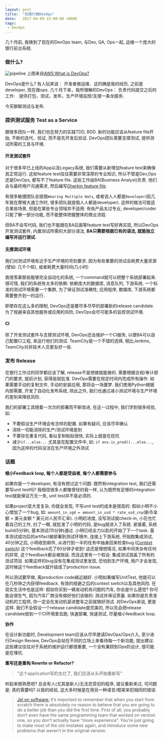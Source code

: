 ```yaml
---
layout: post
title:  "在银行做DevOps"
date:   2017-04-09 22:00:00 +0800
tags: 
 - DevOps
---
```


几个月前, 我换到了现在的DevOps team, 与Dev, QA, Ops一起, 运维一个庞大的银行前台系统. 

### 做什么?

![pipeline](https://d0.awsstatic.com/product-marketing/DevOps/DevOps_feedback-diagram.png)
上图来自[AWS:What is DevOps?](https://aws.amazon.com/devops/what-is-devops/)

DevOps是什么? 有人玩笑说： 开发者做运维．这的确是我的经历, 之前是developer, 现在做ops. 几个月下来，我所理解的DevOps：
负责代码提交之后的工作:　提供打包，测试，发布，生产环境监控/支撑一条龙服务.

今天聊聊测试与发布.

### 提供测试服务 Test as a Service

跟很多团队一样, 我们也在努力的实践TDD, BDD. 新的功能应该从feature file开始, 不断的迭代、验证, 而不是先开发后验证. DevOps团队需要支撑测试, 提供测试所需的工具与环境.

#### 开发测试套件

对于很多早已上线的App以及Legacy系统, 我们需要从新增加feature test来确保其正常运行.  这些feature test往往需要非常深厚的专业知识, 所以不管是Dev,Ops还是DevOps, 都写不了feature file. 这些工作由BA(Business Analyst)负责. 他们会与最终用户沟通需求, 然后编写[Gherkin feature file](https://github.com/cucumber/cucumber/wiki/Feature-Introduction).

有很多敏捷团队会提倡`Wearing Multiple Hats`, 或者说人人都是`Developer`(前几年我在摩根大通工作时, 很多团队就提倡人人都是developer). 这样的做法可能适合某些场景, 但是在某些专业领域并不适用: 有些产品太过专业, developer/coder只能了解一部分功能, 而不能整体把握整体的商业流程. 

但BA不会写代码, 我们也不能跟在BA后面等feature test写好再实现, 所以DevOps开发测试套件, 内置测试所需的大部分语法, **BA只需要根据已有的语法, 就能独立编写并运行测试.** 

#### 支撑测试环境

我们对测试环境有近乎生产环境的苛刻要求. 因为有些重要的测试会耗费大量资源(譬如: 几千个核), 或者耗费大量时间(几小时)

我很羡慕那些能够完全自动化的系统, 一个command就可以把整个系统部署起来. 很可惜, 我们的系统有太多的依赖: 依赖庞大的数据库, 消息队列, 下游系统. 一个标准的测试环境需要一个集群, 为了保证测试准确性, 应用程序, 数据库, 下游系统都需要整齐划一的运行.

即使存在这么多的限制, DevOps还是要尽多尽早的部署新的release candidate. 为了规避来自其他服务或应用的风险, DevOps会尽可能多的监控测试环境. 

#### CI

除了开发测试套件与支撑测试环境, DevOps还会维护一个CI服务, 以便BA可以自己配置CI工程, 来运行他们的测试. TeamCity是一个不错的选择, 相比Jenkins, TeamCity对非技术人员更友好一些.   


### 发布 Release

在银行工作过的同学都应该了解, release不是想做就能做的. 需要根据合规/审计部门的要求, 提前计划, 获得层层批准. DevOps需要在规定时间内完成所有操作. 如果需要手动的复制文件, 手动的安装应用, 那将会一场噩梦. 
我们使用Python根据内部需要, 开发了自动化发布系统, 除此之外, 我们也通过减小测试环境与生产环境的差别来降低风险. 
 
我们的部署工具随着一次次的部署而不断改进, 在这一过程中, 我们学到很多经验, 如: 
 - 不要假设生产环境会有怎样的配置. 如果有疑问, 应该尽早确认
 - 消除一切能消除的生产/测试环境差别
 - 不要存在重复代码, 看似复制粘贴很快, 实际上就是在挖坑
 - 减少`if...else...` 尤其是在配置文件中, 如: `if env.is_prod()...else...`, 因为这样的代码没法在生产环境之外测试

### 话题

**缩小Feedback loop, 每个人都是受益者, 每个人都需要参与**

如果你是一个developer, 有没有想过这个问题: 既然有integration test, 我们还需要写unit test吗? 
我相信很多人都像曾经的我一样, 认为既然有足够的integration test就能保证万无一失, unit test并不是必须的. 

如果project变大变复杂, 你就会发现, 不写unit test的成本是很高的: 假如小明不小心增加了一个bug, 如: `amount_in_sgd = amount_in_usd * rate_usd_cny`(新币金额 = 美元金额 * 美元对人民币汇率). 小明赶进度, 没写测试就check-in, 小花也忙着自己的工作, 扫了一眼, 就批准了小明的代码, 是bug就进入了系统. 
紧接着, 系统build(5分钟), 基本测试(15分钟)通过. 小明已经全力以赴的开始了下一个task. 基本测试成功后的artifact被部署到测试环境中, 连接上下游系统, 开始跑集成测试, 40分钟之后, 小明收到邮件, 从进行到一半的任务中抽身回来检查bug.([Context switch](http://blog.trello.com/why-context-switching-ruins-productivity)) 这个feedback花了60分钟才收到!
这还是理想情况, 如果中间夹杂有任何的异常, 这个feedback都会被拖延. 而且这里有一个假设: 集成测试涵盖了所有的测试项目. 如果这样的bug没有在集成测试里发现, 恐怕到生产环境, 用户才会发现, 这时候这个feedback就升级成了production issue. 

所以测试要早做, 离production code越近越好. 小明如果编写UnitTest, 他就可以在几秒钟之内获得feedback. 有效的规避之后的context switch以及其他风险. 在现实生活中也是这样: 假如你买到一辆发动机有问题的汽车, 你会是什么感觉? 你可能会很生气, 因为汽车厂商没有做好他们该做的: 测试并保证质量. 如果你是负责发动机的工程师, 你一定会在发动机装进整车之前就做好测试.
对DevOps来说, 更是这样. 我们不会假设一个release candidate是完美的, 所以先会把release candidate放到一个CI环境里去跑, 快速部署, 快速测试, 尽量缩小feedback loop. 

**协作**

在设计新功能时, Development team应该从尽早邀请DevOps/Ops介入, 至少进行Design Review, DevOps会站在不同的立场上来看待每一个新功能, 提出建议. 这些建议往往对于系统的维护运行都很重要, 一个没有兼顾到Ops的设计, 很可能是在埋坑.
 
**重写还是重构 Rewrite or Refactor?**

> "这个application写的太烂了, 我们应该从头开始重新写"

听起来拫熟悉吧? 总会有人(尤其是新人)无法忍受旧的程序, 提议重新来过, 可问题是: 真的需要吗? 以我的经验, 这大多时候是在用另一种语言/框架来犯相同的错误. 
> [Jel on software:](https://www.joelonsoftware.com/2000/04/06/things-you-should-never-do-part-i/) 
> It’s important to remember that when you start from scratch there is absolutely no reason to believe that you are going to do a better job than you did the first time. First of all, you probably don’t even have the same programming team that worked on version one, so you don’t actually have “more experience”. You’re just going to make most of the old mistakes again, and introduce some new problems that weren’t in the original version.
 
